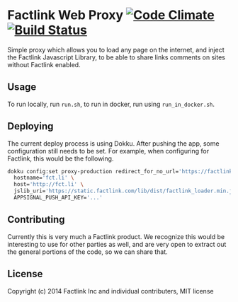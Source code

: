 # Factlink Web Proxy [![Code Climate](https://codeclimate.com/github/Factlink/web-proxy.png)](https://codeclimate.com/github/Factlink/web-proxy) [![Build Status](https://circleci.com/gh/Factlink/web-proxy.png?circle-token=ce5f5cf4d71efa755316eb6f33f8a547839ca9d7)](https://circleci.com/gh/Factlink/web-proxy)

Simple proxy which allows you to load any page on the internet, and inject the Factlink Javascript Library, to be able to share links comments on sites without Factlink enabled.

## Usage

To run locally, run `run.sh`, to run in docker, run using `run_in_docker.sh`.

## Deploying

The current deploy process is using Dokku. After pushing the app, some configuration still needs to be set. For example, when configuring for Factlink, this would be the following.

```bash
dokku config:set proxy-production redirect_for_no_url='https://factlink.com' \
  hostname='fct.li' \
  host='http://fct.li' \
  jslib_uri='https://static.factlink.com/lib/dist/factlink_loader.min.js?o=proxy' \
  APPSIGNAL_PUSH_API_KEY='...'
```

## Contributing

Currently this is very much a Factlink product. We recognize this would be interesting to use for other parties as well, and are very open to extract out the general portions of the code, so we can share that.

## License

Copyright (c) 2014 Factlink Inc and individual contributers, MIT license

